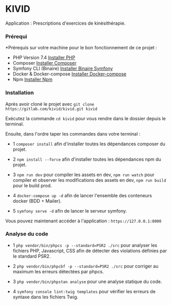 # KIVID

Application : Prescriptions d'exercices de kinésithérapie. 

### Prérequi

*Prérequis sur votre machine pour le bon fonctionnement de ce projet : 
- PHP Version 7.4 [Installer PHP](https://www.php.net/manual/fr/install.php)
- Composer [Installer Composer](https://getcomposer.org/download/) 
- Symfony CLI (Binaire) [Installer Binaire Symfony](https://symfony.com/download) 
- Docker & Docker-compose [Installer Docker-compose](https://docs.docker.com/compose/install/)
- Npm [Installer Npm](https://www.npmjs.com/get-npm) 

### Installation

Après avoir cloné le projet avec ``git clone https://gitlab.com/kivid/kivid.git kivid``

Exécutez la commande ``cd kivid`` pour vous rendre dans le dossier depuis le terminal.

Ensuite, dans l'ordre taper les commandes dans votre terminal : 

- 1 ``composer install`` afin d'installer toutes les dépendances composer du projet.

- 2 ``npm install --force`` afin d'installer toutes les dépendances npm du projet.

- 3 ``npm run dev`` pour compiler les assets en dev, ``npm run watch`` pour compiler et observer les modifications des assets en dev, ``npm run build`` pour le build prod.

- 4 ``docker-compose up -d`` afin de lancer l'ensemble des conteneurs docker (BDD + Mailer).

- 5 ``symfony serve -d`` afin de lancer le serveur symfony.

Vous pouvez maintenant accéder à l'application : ``https://127.0.0.1:8000``


### Analyse du code

- 1 ``php vendor/bin/phpcs -p --standard=PSR2 ./src`` pour analyser les fichiers PHP, Javascript, CSS afin de détecter des violations définies par le standard PSR2.

- 2 ``php vendor/bin/phpcbf -p --standard=PSR2 ./src`` pour corriger au maximum les erreurs détectées par phpcs.

- 3 ``php vendor/bin/phpstan analyse`` pour une analyse statique du code.

- 4 ``symfony console lint:twig templates`` pour vérifier les erreurs de syntaxe dans les fichiers Twig.
